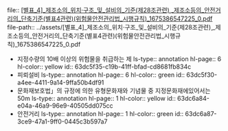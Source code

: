 file:: [[별표_4]_제조소의_위치·구조_및_설비의_기준(제28조관련)¸_제조소등의_안전거리의_단축기준(별표4관련)(위험물안전관리법_시행규칙)_1675386547225_0.pdf](../assets/[별표_4]_제조소의_위치·구조_및_설비의_기준(제28조관련)¸_제조소등의_안전거리의_단축기준(별표4관련)(위험물안전관리법_시행규칙)_1675386547225_0.pdf)
file-path:: ../assets/[별표_4]_제조소의_위치·구조_및_설비의_기준(제28조관련)¸_제조소등의_안전거리의_단축기준(별표4관련)(위험물안전관리법_시행규칙)_1675386547225_0.pdf

- 지정수량의 10배 이상의 위험물을 취급하는 제
  ls-type:: annotation
  hl-page:: 6
  hl-color:: yellow
  id:: 63dc5f35-c19b-41ff-bfad-cd8681fb834c
- 피뢰설비
  ls-type:: annotation
  hl-page:: 6
  hl-color:: green
  id:: 63dc5f30-a4ee-4411-9a14-9ffa50b4df91
- 문화재보호법」의 규정에 의한 유형문화재와 기념물 중 지정문화재에있어서는 50m
  ls-type:: annotation
  hl-page:: 1
  hl-color:: yellow
  id:: 63dc6a84-e04a-46a9-96e9-40505dd075cc
- 안전거리
  ls-type:: annotation
  hl-page:: 1
  hl-color:: green
  id:: 63dc6a87-3ce9-47a1-9ff0-0445c3b597a7